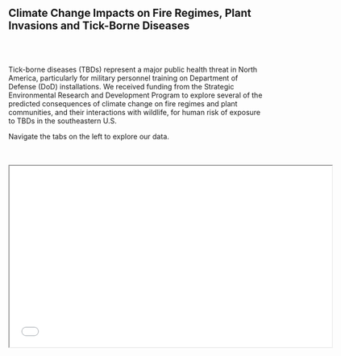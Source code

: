 ## Climate Change Impacts on Fire Regimes, Plant Invasions and Tick-Borne Diseases
<br><br>



Tick-borne diseases (TBDs) represent a major public health threat in North America, particularly for military personnel training on Department of Defense (DoD) installations. We received funding from the Strategic Environmental Research and Development Program to explore several of the predicted consequences of climate change on fire regimes and plant communities, and their interactions with wildlife, for human risk of exposure to TBDs in the southeastern U.S.

Navigate the tabs on the left to explore our data.
<br><br><br>

<iframe style = "display: block; margin: auto;" width="640" height="360" src="serdp-flow-chart.png"></iframe>
